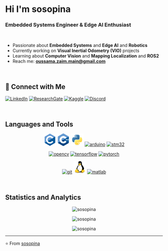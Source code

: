 # Hi I'm sosopina

<h3 align="left">Embedded Systems Engineer & Edge AI Enthusiast</h3>

<br />

- Passionate about **Embedded Systems** and **Edge AI** and **Robotics**
- Currently working on **Visual Inertial Odometry (VIO)** projects
- Learning about **Computer Vision** and **Mapping Localization** and **ROS2**
- Reach me: **oussama.zaim.main@gmail.com**

<br />

## 🔗 Connect with Me

[![LinkedIn](https://img.shields.io/badge/LinkedIn-0077B5?style=for-the-badge&logo=linkedin&logoColor=white)](https://www.linkedin.com/in/zaimoussama/)
[![ResearchGate](https://img.shields.io/badge/ResearchGate-00CCBB?style=for-the-badge&logo=ResearchGate&logoColor=white)](https://www.researchgate.net/profile/Oussama-Zaim)
[![Kaggle](https://img.shields.io/badge/Kaggle-20BEFF?style=for-the-badge&logo=Kaggle&logoColor=white)](https://www.kaggle.com/sosopina)
[![Discord](https://img.shields.io/badge/Discord-7289DA?style=for-the-badge&logo=discord&logoColor=white)](https://discord.com/users/hecker8990)

<br />

## Languages and Tools

<!-- EMBEDDED SYSTEMS -->
<p align="center">
<a href="https://www.cprogramming.com/" target="_blank" rel="noreferrer"><img src="https://raw.githubusercontent.com/devicons/devicon/master/icons/c/c-original.svg" alt="c" width="40" height="40" /></a>
<a href="https://www.w3schools.com/cpp/" target="_blank" rel="noreferrer"><img src="https://raw.githubusercontent.com/devicons/devicon/master/icons/cplusplus/cplusplus-original.svg" alt="cplusplus" width="40" height="40" /></a>
<a href="https://www.python.org" target="_blank" rel="noreferrer"><img src="https://raw.githubusercontent.com/devicons/devicon/master/icons/python/python-original.svg" alt="python" width="40" height="40" /></a>
<a href="https://www.arduino.cc/" target="_blank" rel="noreferrer"><img src="https://cdn.worldvectorlogo.com/logos/arduino-1.svg" alt="arduino" width="40" height="40" /></a>
<a href="https://www.st.com/content/st_com/en.html" target="_blank" rel="noreferrer"><img src="https://wiki.stmicroelectronics.cn/stm32mpu/nsfr_img_auth.php/2/2f/STM32_logo.png" alt="stm32" width="40" height="40" /></a>
</p>

<!-- AI & COMPUTER VISION -->
<p align="center">
<a href="https://opencv.org/" target="_blank" rel="noreferrer"><img src="https://vectorlogo.zone/logos/opencv/opencv-icon.svg" alt="opencv" width="40" height="40" /></a>
<a href="https://www.tensorflow.org" target="_blank" rel="noreferrer"><img src="https://vectorlogo.zone/logos/tensorflow/tensorflow-icon.svg" alt="tensorflow" width="40" height="40" /></a>
<a href="https://pytorch.org/" target="_blank" rel="noreferrer"><img src="https://www.vectorlogo.zone/logos/pytorch/pytorch-icon.svg" alt="pytorch" width="40" height="40" /></a>
</p>

<!-- TOOLS -->
<p align="center">
<a href="https://git-scm.com/" target="_blank" rel="noreferrer"><img src="https://vectorlogo.zone/logos/git-scm/git-scm-icon.svg" alt="git" width="40" height="40" /></a>
<a href="https://www.linux.org/" target="_blank" rel="noreferrer"><img src="https://raw.githubusercontent.com/devicons/devicon/master/icons/linux/linux-original.svg" alt="linux" width="40" height="40" /></a>
<a href="https://www.mathworks.com/" target="_blank" rel="noreferrer"><img src="https://upload.wikimedia.org/wikipedia/commons/2/21/Matlab_Logo.png" alt="matlab" width="40" height="40" /></a>
</p>

<br />

## Statistics and Analytics

<p align="center">
<img src="https://github-readme-stats.vercel.app/api?username=sosopina&show_icons=true&locale=en&theme=radical" alt="sosopina" />
</p>

<p align="center">
<img src="https://github-readme-stats.vercel.app/api/top-langs?username=sosopina&show_icons=true&locale=en&layout=compact&theme=radical" alt="sosopina" />
</p>

<p align="center">
<img src="https://komarev.com/ghpvc/?username=sosopina&label=Profile%20Views&color=8800dd&style=flat" alt="sosopina" />
</p>

---
⭐️ From [sosopina](https://github.com/sosopina)
